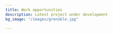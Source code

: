 ```yaml
---
title: Work opportunities
description: Latest project under development
bg_image: "/images/grenoble.jpg"

---
```



